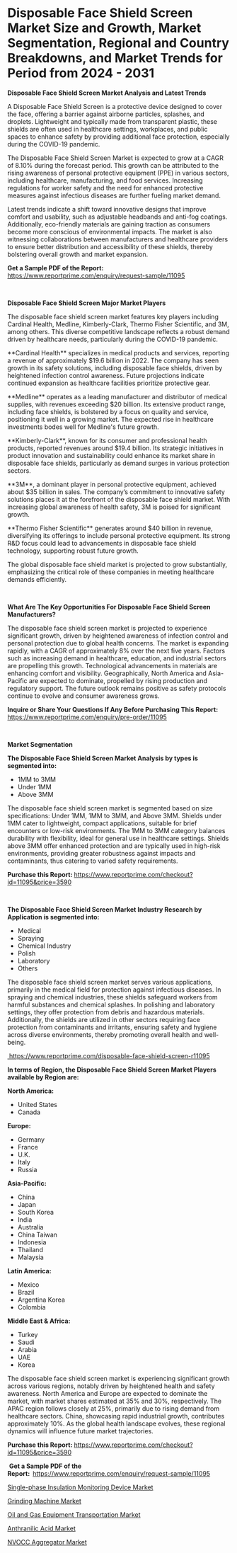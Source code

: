 <p><h1>Disposable Face Shield Screen Market Size and Growth, Market Segmentation, Regional and Country Breakdowns, and Market Trends for Period from 2024 -  2031</h1></p><p><strong>Disposable Face Shield Screen Market Analysis and Latest Trends</strong></p>
<p><p>A Disposable Face Shield Screen is a protective device designed to cover the face, offering a barrier against airborne particles, splashes, and droplets. Lightweight and typically made from transparent plastic, these shields are often used in healthcare settings, workplaces, and public spaces to enhance safety by providing additional face protection, especially during the COVID-19 pandemic.</p><p>The Disposable Face Shield Screen Market is expected to grow at a CAGR of 8.10% during the forecast period. This growth can be attributed to the rising awareness of personal protective equipment (PPE) in various sectors, including healthcare, manufacturing, and food services. Increasing regulations for worker safety and the need for enhanced protective measures against infectious diseases are further fueling market demand. </p><p>Latest trends indicate a shift toward innovative designs that improve comfort and usability, such as adjustable headbands and anti-fog coatings. Additionally, eco-friendly materials are gaining traction as consumers become more conscious of environmental impacts. The market is also witnessing collaborations between manufacturers and healthcare providers to ensure better distribution and accessibility of these shields, thereby bolstering overall growth and market expansion.</p></p>
<p><strong>Get a Sample PDF of the Report:&nbsp;</strong> <a href="https://www.reportprime.com/enquiry/request-sample/11095">https://www.reportprime.com/enquiry/request-sample/11095</a></p>
<p>&nbsp;</p>
<p><strong>Disposable Face Shield Screen Major Market Players</strong></p>
<p><p>The disposable face shield screen market features key players including Cardinal Health, Medline, Kimberly-Clark, Thermo Fisher Scientific, and 3M, among others. This diverse competitive landscape reflects a robust demand driven by healthcare needs, particularly during the COVID-19 pandemic.</p><p>**Cardinal Health** specializes in medical products and services, reporting a revenue of approximately $19.6 billion in 2022. The company has seen growth in its safety solutions, including disposable face shields, driven by heightened infection control awareness. Future projections indicate continued expansion as healthcare facilities prioritize protective gear.</p><p>**Medline** operates as a leading manufacturer and distributor of medical supplies, with revenues exceeding $20 billion. Its extensive product range, including face shields, is bolstered by a focus on quality and service, positioning it well in a growing market. The expected rise in healthcare investments bodes well for Medline's future growth.</p><p>**Kimberly-Clark**, known for its consumer and professional health products, reported revenues around $19.4 billion. Its strategic initiatives in product innovation and sustainability could enhance its market share in disposable face shields, particularly as demand surges in various protection sectors.</p><p>**3M**, a dominant player in personal protective equipment, achieved about $35 billion in sales. The company’s commitment to innovative safety solutions places it at the forefront of the disposable face shield market. With increasing global awareness of health safety, 3M is poised for significant growth.</p><p>**Thermo Fisher Scientific** generates around $40 billion in revenue, diversifying its offerings to include personal protective equipment. Its strong R&D focus could lead to advancements in disposable face shield technology, supporting robust future growth.</p><p>The global disposable face shield market is projected to grow substantially, emphasizing the critical role of these companies in meeting healthcare demands efficiently.</p></p>
<p>&nbsp;</p>
<p><strong>What Are The Key Opportunities For Disposable Face Shield Screen Manufacturers?</strong></p>
<p><p>The disposable face shield screen market is projected to experience significant growth, driven by heightened awareness of infection control and personal protection due to global health concerns. The market is expanding rapidly, with a CAGR of approximately 8% over the next five years. Factors such as increasing demand in healthcare, education, and industrial sectors are propelling this growth. Technological advancements in materials are enhancing comfort and visibility. Geographically, North America and Asia-Pacific are expected to dominate, propelled by rising production and regulatory support. The future outlook remains positive as safety protocols continue to evolve and consumer awareness grows.</p></p>
<p><strong>Inquire or Share Your Questions If Any Before Purchasing This Report:</strong> <a href="https://www.reportprime.com/enquiry/pre-order/11095">https://www.reportprime.com/enquiry/pre-order/11095</a></p>
<p>&nbsp;</p>
<p><strong>Market Segmentation</strong></p>
<p><strong>The Disposable Face Shield Screen Market Analysis by types is segmented into:</strong></p>
<p><ul><li>1MM to 3MM</li><li>Under 1MM</li><li>Above 3MM</li></ul></p>
<p><p>The disposable face shield screen market is segmented based on size specifications: Under 1MM, 1MM to 3MM, and Above 3MM. Shields under 1MM cater to lightweight, compact applications, suitable for brief encounters or low-risk environments. The 1MM to 3MM category balances durability with flexibility, ideal for general use in healthcare settings. Shields above 3MM offer enhanced protection and are typically used in high-risk environments, providing greater robustness against impacts and contaminants, thus catering to varied safety requirements.</p></p>
<p><strong>Purchase this Report:&nbsp;</strong><a href="https://www.reportprime.com/checkout?id=11095&price=3590">https://www.reportprime.com/checkout?id=11095&price=3590</a></p>
<p>&nbsp;</p>
<p><strong>The Disposable Face Shield Screen Market Industry Research by Application is segmented into:</strong></p>
<p><ul><li>Medical</li><li>Spraying</li><li>Chemical Industry</li><li>Polish</li><li>Laboratory</li><li>Others</li></ul></p>
<p><p>The disposable face shield screen market serves various applications, primarily in the medical field for protection against infectious diseases. In spraying and chemical industries, these shields safeguard workers from harmful substances and chemical splashes. In polishing and laboratory settings, they offer protection from debris and hazardous materials. Additionally, the shields are utilized in other sectors requiring face protection from contaminants and irritants, ensuring safety and hygiene across diverse environments, thereby promoting overall health and well-being.</p></p>
<p><a href="https://www.reportprime.com/disposable-face-shield-screen-r11095">&nbsp;https://www.reportprime.com/disposable-face-shield-screen-r11095</a></p>
<p><strong>In terms of Region, the Disposable Face Shield Screen Market Players available by Region are:</strong></p>
<p>
    <p> <strong> North America: </strong>
        <ul>
            <li>United States</li>
            <li>Canada</li>
        </ul>
        </p> 
    <p> <strong> Europe: </strong>
        <ul>
            <li>Germany</li>
            <li>France</li>
            <li>U.K.</li>
            <li>Italy</li>
            <li>Russia</li>
        </ul>
        </p> 
    <p> <strong> Asia-Pacific: </strong>
        <ul>
            <li>China</li>
            <li>Japan</li>
            <li>South Korea</li>
            <li>India</li>
            <li>Australia</li>
            <li>China Taiwan</li>
            <li>Indonesia</li>
            <li>Thailand</li>
            <li>Malaysia</li>
        </ul>
        </p> 
    <p> <strong> Latin America: </strong>
        <ul>
            <li>Mexico</li>
            <li>Brazil</li>
            <li>Argentina Korea</li>
            <li>Colombia</li>
        </ul>
        </p> 
    <p> <strong> Middle East & Africa: </strong>
        <ul>
            <li>Turkey</li>
            <li>Saudi</li>
            <li>Arabia</li>
            <li>UAE</li>
            <li>Korea</li>
        </ul>
    </p>
    </p>
<p><p>The disposable face shield screen market is experiencing significant growth across various regions, notably driven by heightened health and safety awareness. North America and Europe are expected to dominate the market, with market shares estimated at 35% and 30%, respectively. The APAC region follows closely at 25%, primarily due to rising demand from healthcare sectors. China, showcasing rapid industrial growth, contributes approximately 10%. As the global health landscape evolves, these regional dynamics will influence future market trajectories.</p></p>
<p><strong>Purchase this Report: </strong><a href="https://www.reportprime.com/checkout?id=11095&price=3590">https://www.reportprime.com/checkout?id=11095&price=3590</a></p>
<p>&nbsp;<strong>Get a Sample PDF of the Report:&nbsp;&nbsp;</strong><a href="https://www.reportprime.com/enquiry/request-sample/11095">https://www.reportprime.com/enquiry/request-sample/11095</a></p>
<p><strong></strong></p>
<p><p><a href="https://medium.com/@sharquayrhodes1927/the-single-phase-insulation-monitoring-device-market-decisions-are-mostly-driven-by-resource-da5449b80a62">Single-phase Insulation Monitoring Device Market</a></p><p><a href="https://www.linkedin.com/pulse/unveiling-market-trends-global-grinding-machine-growth-ixyce?trackingId=mk1XBiQGTNyjbaBQZun5LQ%3D%3D">Grinding Machine Market</a></p><p><a href="https://issuu.com/reportprime-2/docs/oil-and-gas-equipment-transportatio_58c65b81625bc1">Oil and Gas Equipment Transportation Market</a></p><p><a href="https://www.linkedin.com/pulse/global-anthranilic-acid-industry-analysis-report-market-size-share-w7vlc?trackingId=pc3hDK5UQmWS7DyJthhrYA%3D%3D">Anthranilic Acid Market</a></p><p><a href="https://issuu.com/reportprime-2/docs/nvocc-aggregator-market-size-2030.p_78467d47fef094">NVOCC Aggregator Market</a></p></p>